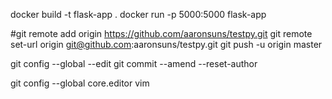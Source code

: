 docker build -t flask-app .
docker run -p 5000:5000 flask-app

#git remote add origin https://github.com/aaronsuns/testpy.git
git remote set-url origin git@github.com:aaronsuns/testpy.git
git push -u origin master

git config --global --edit
git commit --amend --reset-author

git config --global core.editor vim
